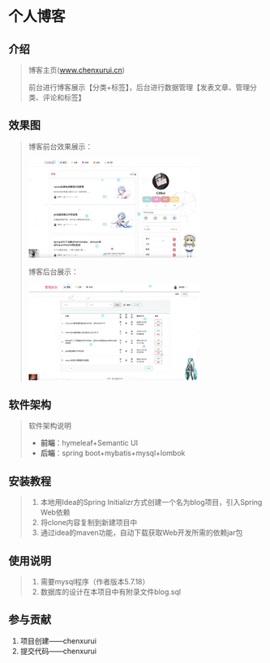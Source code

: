 #  个人博客

## 介绍

> 博客主页(www.chenxurui.cn)
>
> 前台进行博客展示【分类+标签】，后台进行数据管理【发表文章、管理分类、评论和标签】

## 效果图

>博客前台效果展示：
>
><img src="README.assets/博客前台展示.png" alt="博客前台展示" style="zoom: 33%;" />
>
>博客后台展示：
>
><img src="README.assets/博客后台展示.png" alt="博客后台展示" style="zoom: 33%;" />

## 软件架构

> 软件架构说明
>
> - **前端**：hymeleaf+Semantic UI
> - **后端**：spring boot+mybatis+mysql+lombok

## 安装教程

> 1. 本地用Idea的Spring Initializr方式创建一个名为blog项目，引入Spring Web依赖
> 2. 将clone内容复制到新建项目中
> 3. 通过idea的maven功能，自动下载获取Web开发所需的依赖jar包

## 使用说明

> 1. 需要mysql程序（作者版本5.7.18）
> 2. 数据库的设计在本项目中有附录文件blog.sql

## 参与贡献

1. 项目创建——chenxurui
2. 提交代码——chenxurui

